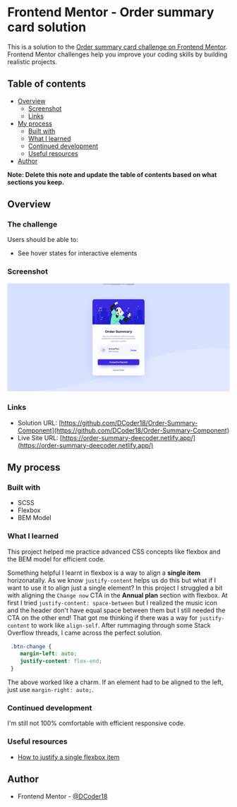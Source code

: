 # Frontend Mentor - Order summary card solution

This is a solution to the [Order summary card challenge on Frontend Mentor](https://www.frontendmentor.io/challenges/order-summary-component-QlPmajDUj). Frontend Mentor challenges help you improve your coding skills by building realistic projects. 

## Table of contents

- [Overview](#overview)
  - [Screenshot](#screenshot)
  - [Links](#links)
- [My process](#my-process)
  - [Built with](#built-with)
  - [What I learned](#what-i-learned)
  - [Continued development](#continued-development)
  - [Useful resources](#useful-resources)
- [Author](#author)

**Note: Delete this note and update the table of contents based on what sections you keep.**

## Overview

### The challenge

Users should be able to:

- See hover states for interactive elements

### Screenshot

![](./screenshot.png)

### Links

- Solution URL: [https://github.com/DCoder18/Order-Summary-Component](https://github.com/DCoder18/Order-Summary-Component)
- Live Site URL: [https://order-summary-deecoder.netlify.app/](https://order-summary-deecoder.netlify.app/)

## My process

### Built with

- SCSS
- Flexbox
- BEM Model

### What I learned

This project helped me practice advanced CSS concepts like flexbox and the BEM model for efficient code.

Something helpful I learnt in flexbox is a way to align a **single item** horizonatally. As we know `justify-content` helps us do this 
but what if I want to use it to align just a single element? In this project I struggled a bit with aligning the `Change now` CTA in 
the **Annual plan** section with flexbox. At first I tried `justify-content: space-between` but I realized the music icon and the header 
don't have equal space between them but I still needed the CTA on the other end! That got me thinking if there was a way for `justify-content`
to work like `align-self`. After rummaging through some Stack Overflow threads, I came across the perfect solution.

```css
 .btn-change {
    margin-left: auto;
    justify-content: flex-end;
 }
```

The above worked like a charm. If an element had to be aligned to the left, just use `margin-right: auto;`.

### Continued development

I'm still not 100% comfortable with efficient responsive code.

### Useful resources

- [How to justify a single flexbox item](https://stackoverflow.com/questions/23621650/how-to-justify-a-single-flexbox-item-override-justify-content/34063808#34063808)

## Author

- Frontend Mentor - [@DCoder18](https://www.frontendmentor.io/profile/DCoder18)